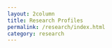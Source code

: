 ```yaml
---
layout: 2column
title: Research Profiles
permalink: /research/index.html
category: research
---
```

